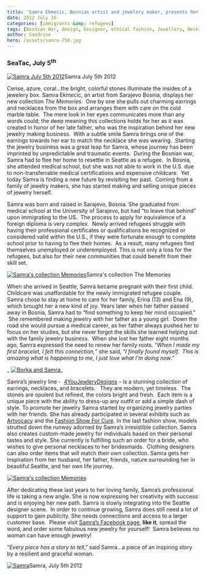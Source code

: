 ```yaml
---
title: 'Samra Ekmecic, Bosnian artist and jewelery maker, presents her stunning collection: "The Memories"'
date: 2012 July 16
categories: [immigrants &amp; refugees]
tags: [Bosnian War, design, Designer, ethical fashion, Jewellery, Necklace, refugees, resettlement, Samra, Sarajevo, SeaTac Washington, Seattle, social cause, United States, washington]
author: Sandrine
hero: /assets/samra-750.jpg
---
```

### SeaTac, July 5<sup>th</sup>

[![](/assets/img_4778.jpg "Samra July 5th 2012")](http://seattlewatch2012.files.wordpress.com/2012/07/img_4778.jpg)Samra July 5th 2012

Cerise, azure, coral…the bright, colorful stones illuminate the insides of a jewelery box. Samra Ekmecic, an artist from Sarajevo Bosnia, displays her new collection _The Memories_.  One by one she pulls out charming earrings and necklaces from the box and arranges them with care on the cold marble table.  The mere look in her eyes communicates more than any words could; the deep meaning this collections holds for her as it was created in honor of her late father, who was the inspiration behind her new jewelry making business.  With a subtle smile Samra brings one of the earrings towards her ear to match the necklace she was wearing.  Starting the jewelry business was a great leap for Samra, whose journey has been imprinted by unpredictable and traumatic events.  During the Bosnian war, Samra had to flee her home to resettle in Seattle as a refugee.  In Bosnia, she attended medical school, but she was not able to work in the U.S. due to non-transferrable medical certifications and expensive childcare.  Yet today Samra is finding a new future by revisiting her past.  Coming from a family of jewelry makers, she has started making and selling unique pieces of jewelry herself.

Samra was born and raised in Sarajevo, Bosnia. She graduated from medical school at the University of Sarajevo, but had “to leave that behind” upon immigrating to the US.  The process to apply for equivalence of a foreign diploma is very complex.  Newly arrived refugees struggle with having their professional certificates or qualifications be recognized or considered valid within the U.S., if they were fortunate enough to complete school prior to having to flee their homes.  As a result, many refugees find themselves unemployed or underemployed. This is not only a loss for the refugees, but also for their new communities that could benefit from their skill set.

[![](/assets/img_4773.jpg "Samra's collection Memories")](http://seattlewatch2012.files.wordpress.com/2012/07/img_4773.jpg)Samra's collection The Memories

When she arrived in Seattle, Samra became pregnant with their first child. Childcare was unaffordable for the newly immigrated refugee couple.  Samra chose to stay at home to care for her family, Erina (13) and Ena (9), which brought her a new kind of joy. Years later when her father passed away in Bosnia, Samra had to “find something to keep her mind occupied.”  She remembered making jewelry with her father as a young girl.  Down the road she would pursue a medical career, as her father always pushed her to focus on her studies, but she never forgot the skills she learned helping out with the family jewelry business.  When she lost her father eight months ago, Samra expressed the need to renew her family roots. “_When I made my first bracelet, I felt this connection,_” she said, “_I finally found myself.  This is amazing what is happening to me, I just love what I’m doing now_.”

_ [![](/assets/borka-and-samra.jpg "Borka and Samra")](http://seattlewatch2012.files.wordpress.com/2012/07/borka-and-samra.jpg)_

Samra’s jewelry line -  [4YouJewleryDesigns](http://www.facebook.com/4YouJewelryDesigns) – is a stunning collection of earrings, necklaces, and bracelets.   They are modern, yet timeless.  The stones are opulent but refined, the colors bright and fresh.  Each item is a unique piece with the ability to dress-up any outfit or add a simple dash of style. To promote her jewelry Samra started by organizing jewelry parties with her friends. She has already participated in several exhibits such as [Artvocacy](http://seattletimes.nwsource.com/html/localnews/2008005680_africanartist19m.html) and the [Fashion Show For Cure](http://www.facebook.com/events/409543425742880/). In the last fashion show, models strutted down the runway adorned by Samra’s irresistible collection. Samra also creates custom-made jewelry for individuals based on their personal tastes and style. She currently is fulfilling such an order for a bride, who wishes to give personal necklaces to her bridesmaids.  Clothing designers can also order items that will match their own collection. Samra gets her inspiration from her husband, her father, friends, nature surrounding her in beautiful Seattle, and her own life journey.

[![](/assets/img_4771.jpg "Samra's collection Memories")](http://seattlewatch2012.files.wordpress.com/2012/07/img_4771.jpg)

After dedicating these last years to her loving family, Samra’s professional life is taking a new angle. She is now expressing her creativity with success and is enjoying her new path. Samra is slowly integrating into the Seattle designer scene.  In order to continue growing, Samra does still need a lot of support to gain publicity. She needs connections and access to a larger customer base.  Please visit [Samra’s Facebook page](http://www.facebook.com/4YouJewelryDesigns), **like it**, spread the word, and order some fabulous new jewelry for yourself!  Samra believes no woman can have enough jewelry!

“_Every piece has a story to tell_,” said Samra…a piece of an inspiring story by a resilient and graceful woman.

[![](/assets/img_47961.jpg "Samra")](http://seattlewatch2012.files.wordpress.com/2012/07/img_47961.jpg)Samra, July 5th 2012